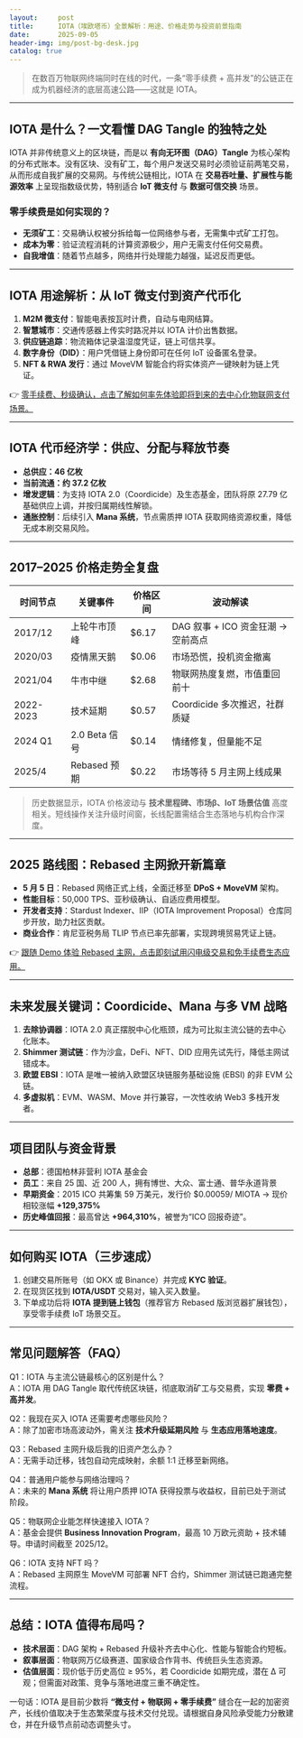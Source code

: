```yaml
---
layout:     post
title:      IOTA（埃欧塔币）全景解析：用途、价格走势与投资前景指南
date:       2025-09-05
header-img: img/post-bg-desk.jpg
catalog: true
---
```


> 在数百万物联网终端同时在线的时代，一条“零手续费 + 高并发”的公链正在成为机器经济的底层高速公路——这就是 IOTA。

---

## IOTA 是什么？一文看懂 DAG Tangle 的独特之处
IOTA 并非传统意义上的区块链，而是以 **有向无环图（DAG）Tangle** 为核心架构的分布式账本。没有区块、没有矿工，每个用户发送交易时必须验证前两笔交易，从而形成自我扩展的交易网。与传统公链相比，IOTA 在 **交易吞吐量、扩展性与能源效率** 上呈现指数级优势，特别适合 **IoT 微支付** 与 **数据可信交换** 场景。

### 零手续费是如何实现的？
- **无须矿工**：交易确认权被分拆给每一位网络参与者，无需集中式矿工打包。  
- **成本为零**：验证流程消耗的计算资源极少，用户无需支付任何交易费。  
- **自我增值**：随着节点越多，网络并行处理能力越强，延迟反而更低。

---

## IOTA 用途解析：从 IoT 微支付到资产代币化
1. **M2M 微支付**：智能电表按瓦时计费，自动与电网结算。  
2. **智慧城市**：交通传感器上传实时路况并以 IOTA 计价出售数据。  
3. **供应链追踪**：物流箱体记录温湿度凭证，链上可信共享。  
4. **数字身份（DID）**：用户凭借链上身份即可在任何 IoT 设备匿名登录。  
5. **NFT & RWA 发行**：通过 MoveVM 智能合约将实体资产一键映射为链上凭证。  

👉 [零手续费、秒级确认，点击了解如何率先体验即将到来的去中心化物联网支付场景。](https://okxdog.com/)

---

## IOTA 代币经济学：供应、分配与释放节奏
- **总供应：46 亿枚**  
- **当前流通：约 37.2 亿枚**  
- **增发逻辑**：为支持 IOTA 2.0（Coordicide）及生态基金，团队将原 27.79 亿基础供应上调，并按归属期线性解锁。  
- **通胀控制**：后续引入 **Mana 系统**，节点需质押 IOTA 获取网络资源权重，降低无成本刷交易风险。

---

## 2017–2025 价格走势全复盘
| 时间节点 | 关键事件 | 价格区间 | 波动解读 |
|---|---|---|---|
| 2017/12 | 上轮牛市顶峰 | $6.17 | DAG 叙事 + ICO 资金狂潮 → 空前高点 |
| 2020/03 | 疫情黑天鹅 | $0.06 | 市场恐慌，投机资金撤离 |
| 2021/04 | 牛市中继 | $2.68 | 物联网热度复燃，市值重回前十 |
| 2022-2023 | 技术延期 | $0.57 | Coordicide 多次推迟，社群质疑 |
| 2024 Q1 | 2.0 Beta 信号 | $0.14 | 情绪修复，但量能不足 |
| 2025/4 | Rebased 预期 | $0.22 | 市场等待 5 月主网上线成果 |

> 历史数据显示，IOTA 价格波动与 **技术里程碑、市场β、IoT 场景估值** 高度相关。短线操作关注升级时间窗，长线配置需结合生态落地与机构合作深度。

---

## 2025 路线图：Rebased 主网掀开新篇章
- **5 月 5 日**：Rebased 网络正式上线，全面迁移至 **DPoS + MoveVM** 架构。  
- **性能目标**：50,000 TPS、亚秒级确认、自适应费用模型。  
- **开发者支持**：Stardust Indexer、IIP（IOTA Improvement Proposal）仓库同步开放，助力社区贡献。  
- **商业合作**：肯尼亚税务局 TLIP 节点已率先部署，实现跨境贸易凭证上链。

👉 [跟随 Demo 体验 Rebased 主网，点击即刻试用闪电级交易和免手续费生态应用。](https://okxdog.com/)

---

## 未来发展关键词：Coordicide、Mana 与多 VM 战略
1. **去除协调器**：IOTA 2.0 真正摆脱中心化瓶颈，成为可比拟主流公链的去中心化账本。  
2. **Shimmer 测试链**：作为沙盒，DeFi、NFT、DID 应用先试先行，降低主网试错成本。  
3. **欧盟 EBSI**：IOTA 是唯一被纳入欧盟区块链服务基础设施 (EBSI) 的非 EVM 公链。  
4. **多虚拟机**：EVM、WASM、Move 并行兼容，一次性收纳 Web3 多栈开发者。  

---

## 项目团队与资金背景
- **总部**：德国柏林非营利 IOTA 基金会  
- **员工**：来自 25 国、近 200 人，拥有博世、大众、富士通、普华永道背景  
- **早期资金**：2015 ICO 共筹集 59 万美元，发行价 $0.00059/ MIOTA → 现价相较涨幅 **+129,375%**  
- **历史峰值回报**：最高曾达 **+964,310%**，被誉为“ICO 回报奇迹”。

---

## 如何购买 IOTA（三步速成）
1. 创建交易所账号（如 OKX 或 Binance）并完成 **KYC 验证**。  
2. 在现货区找到 **IOTA/USDT** 交易对，输入买入数量。  
3. 下单成功后将 **IOTA 提到链上钱包**（推荐官方 Rebased 版浏览器扩展钱包），享受零手续费 IoT 场景交互。

---

## 常见问题解答（FAQ）

Q1：IOTA 与主流公链最核心的区别是什么？  
A：IOTA 用 DAG Tangle 取代传统区块链，彻底取消矿工与交易费，实现 **零费 + 高并发**。  

Q2：我现在买入 IOTA 还需要考虑哪些风险？  
A：除了加密市场高波动外，需关注 **技术升级延期风险** 与 **生态应用落地速度**。  

Q3：Rebased 主网升级后我的旧资产怎么办？  
A：无需手动迁移，钱包自动完成映射，余额 1:1 迁移至新网络。  

Q4：普通用户能参与网络治理吗？  
A：未来的 **Mana 系统** 将让用户质押 IOTA 获得投票与收益权，目前已处于测试阶段。  

Q5：物联网企业能怎样快速接入 IOTA？  
A：基金会提供 **Business Innovation Program**，最高 10 万欧元资助 + 技术辅导。申请时间截至 2025/12。  

Q6：IOTA 支持 NFT 吗？  
A：Rebased 主网原生 MoveVM 可部署 NFT 合约，Shimmer 测试链已跑通完整流程。

---

## 总结：IOTA 值得布局吗？
- **技术层面**：DAG 架构 + Rebased 升级补齐去中心化、性能与智能合约短板。  
- **叙事层面**：物联网万亿级赛道、国家级合作背书、传统巨头生态资源。  
- **估值层面**：现价低于历史高位 ≥ 95%，若 Coordicide 如期完成，潜在 Δ 可观；但需面对政策、竞争与落地进度三重不确定性。  

一句话：IOTA 是目前少数将 **“微支付 + 物联网 + 零手续费”** 缝合在一起的加密资产，长线价值取决于生态繁荣度与技术交付兑现。请根据自身风险承受能力分散建仓，并在升级节点前动态调整头寸。
